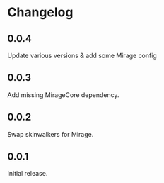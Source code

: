 # Changelog

## 0.0.4

Update various versions & add some Mirage config

## 0.0.3

Add missing MirageCore dependency.

## 0.0.2

Swap skinwalkers for Mirage.

## 0.0.1

Initial release.
